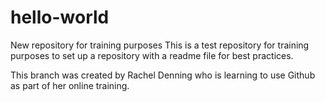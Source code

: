 # hello-world
New repository for training purposes
This is a test repository for training purposes to set up a repository with a readme file for best practices.

This branch was created by Rachel Denning who  is learning to use Github as part of her online training.

